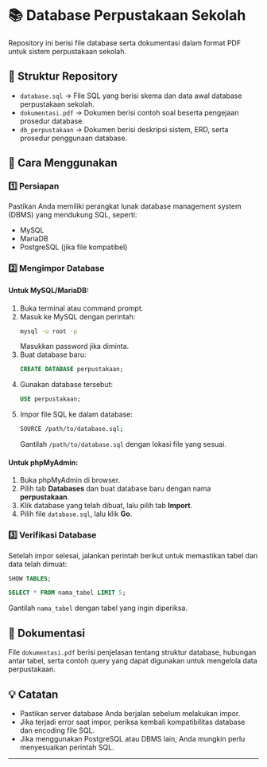 # 📚 Database Perpustakaan Sekolah  

Repository ini berisi file database serta dokumentasi dalam format PDF untuk sistem perpustakaan sekolah.  

## 📂 Struktur Repository  

- `database.sql` → File SQL yang berisi skema dan data awal database perpustakaan sekolah.  
- `dokumentasi.pdf` → Dokumen berisi contoh soal beserta pengejaan prosedur database.  
- `db_perpustakaan` → Dokumen berisi deskripsi sistem, ERD, serta prosedur penggunaan database.  

## 🔧 Cara Menggunakan  

### 1️⃣ Persiapan  
Pastikan Anda memiliki perangkat lunak database management system (DBMS) yang mendukung SQL, seperti:  
- MySQL  
- MariaDB  
- PostgreSQL (jika file kompatibel)  

### 2️⃣ Mengimpor Database  

#### **Untuk MySQL/MariaDB:**  
1. Buka terminal atau command prompt.  
2. Masuk ke MySQL dengan perintah:  
   ```sh
   mysql -u root -p
   ```
   Masukkan password jika diminta.  
3. Buat database baru:  
   ```sql
   CREATE DATABASE perpustakaan;
   ```
4. Gunakan database tersebut:  
   ```sql
   USE perpustakaan;
   ```
5. Impor file SQL ke dalam database:  
   ```sh
   SOURCE /path/to/database.sql;
   ```
   Gantilah `/path/to/database.sql` dengan lokasi file yang sesuai.  

#### **Untuk phpMyAdmin:**  
1. Buka phpMyAdmin di browser.  
2. Pilih tab **Databases** dan buat database baru dengan nama **perpustakaan**.  
3. Klik database yang telah dibuat, lalu pilih tab **Import**.  
4. Pilih file `database.sql`, lalu klik **Go**.  

### 3️⃣ Verifikasi Database  
Setelah impor selesai, jalankan perintah berikut untuk memastikan tabel dan data telah dimuat:  
```sql
SHOW TABLES;
```
```sql
SELECT * FROM nama_tabel LIMIT 5;
```
Gantilah `nama_tabel` dengan tabel yang ingin diperiksa.  

## 📄 Dokumentasi  
File `dokumentasi.pdf` berisi penjelasan tentang struktur database, hubungan antar tabel, serta contoh query yang dapat digunakan untuk mengelola data perpustakaan.  

## 💡 Catatan  
- Pastikan server database Anda berjalan sebelum melakukan impor.  
- Jika terjadi error saat impor, periksa kembali kompatibilitas database dan encoding file SQL.  
- Jika menggunakan PostgreSQL atau DBMS lain, Anda mungkin perlu menyesuaikan perintah SQL.  

---

